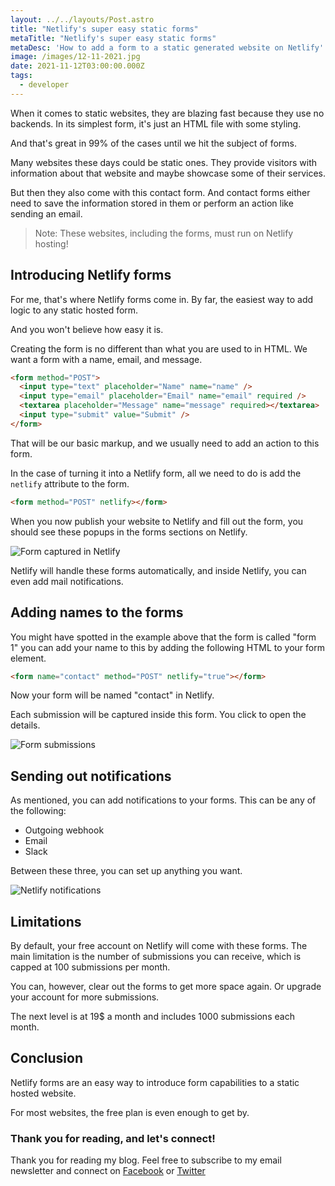 ```yaml
---
layout: ../../layouts/Post.astro
title: "Netlify's super easy static forms"
metaTitle: "Netlify's super easy static forms"
metaDesc: 'How to add a form to a static generated website on Netlify'
image: /images/12-11-2021.jpg
date: 2021-11-12T03:00:00.000Z
tags:
  - developer
---
```


When it comes to static websites, they are blazing fast because they use no backends. In its simplest form, it's just an HTML file with some styling.

And that's great in 99% of the cases until we hit the subject of forms.

Many websites these days could be static ones. They provide visitors with information about that website and maybe showcase some of their services.

But then they also come with this contact form.
And contact forms either need to save the information stored in them or perform an action like sending an email.

> Note: These websites, including the forms, must run on Netlify hosting!

## Introducing Netlify forms

For me, that's where Netlify forms come in.
By far, the easiest way to add logic to any static hosted form.

And you won't believe how easy it is.

Creating the form is no different than what you are used to in HTML. We want a form with a name, email, and message.

```html
<form method="POST">
  <input type="text" placeholder="Name" name="name" />
  <input type="email" placeholder="Email" name="email" required />
  <textarea placeholder="Message" name="message" required></textarea>
  <input type="submit" value="Submit" />
</form>
```

That will be our basic markup, and we usually need to add an action to this form.

In the case of turning it into a Netlify form, all we need to do is add the `netlify` attribute to the form.

```html
<form method="POST" netlify></form>
```

When you now publish your website to Netlify and fill out the form, you should see these popups in the forms sections on Netlify.

![Form captured in Netlify](https://cdn.hashnode.com/res/hashnode/image/upload/v1635744340653/osr_Rw_dG.png)

Netlify will handle these forms automatically, and inside Netlify, you can even add mail notifications.

## Adding names to the forms

You might have spotted in the example above that the form is called "form 1" you can add your name to this by adding the following HTML to your form element.

```html
<form name="contact" method="POST" netlify="true"></form>
```

Now your form will be named "contact" in Netlify.

Each submission will be captured inside this form. You click to open the details.

![Form submissions](https://cdn.hashnode.com/res/hashnode/image/upload/v1635744495432/TmGQG3NpB.png)

## Sending out notifications

As mentioned, you can add notifications to your forms.
This can be any of the following:

- Outgoing webhook
- Email
- Slack

Between these three, you can set up anything you want.

![Netlify notifications](https://cdn.hashnode.com/res/hashnode/image/upload/v1635744639966/PHo66mXed.png)

## Limitations

By default, your free account on Netlify will come with these forms. The main limitation is the number of submissions you can receive, which is capped at 100 submissions per month.

You can, however, clear out the forms to get more space again. Or upgrade your account for more submissions.

The next level is at 19$ a month and includes 1000 submissions each month.

## Conclusion

Netlify forms are an easy way to introduce form capabilities to a static hosted website.

For most websites, the free plan is even enough to get by.

### Thank you for reading, and let's connect!

Thank you for reading my blog. Feel free to subscribe to my email newsletter and connect on [Facebook](https://www.facebook.com/DailyDevTipsBlog) or [Twitter](https://twitter.com/DailyDevTips1)
